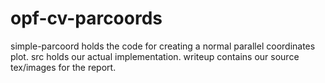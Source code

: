 # opf-cv-parcoords

simple-parcoord holds the code for creating a normal parallel coordinates plot. 
src holds our actual implementation. 
writeup contains our source tex/images for the report. 
